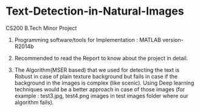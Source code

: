 # Text-Detection-in-Natural-Images
CS200 B.Tech Minor Project

1. Programming software/tools for Implementation : MATLAB version-R2014b

2. Recommended to read the Report to know about the project in detail.

3. The Algorithm(MSER based) that we used for detecting the text is Robust in case of plain texture background but fails in case if the background in the images is complex (like scenic). 
Using Deep learning techniques would be a better approach in case of those images (for example : test3.jpg, test4.png images in test images folder where our algorithm fails). 

